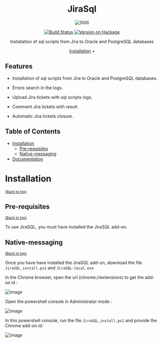 <div align="center">

# JiraSql

![500l](https://github.com/user-attachments/assets/cc6cdbfe-0d3d-4be8-a77a-09a20b32fbf3)

[![Build Status](https://api.travis-ci.com/ivanperez-keera/Yampa.svg?branch=master)](https://app.travis-ci.com/github/ivanperez-keera/Yampa)
[![Version on Hackage](https://img.shields.io/hackage/v/Yampa.svg)](https://hackage.haskell.org/package/Yampa)

Installation of sql scripts from Jira to Oracle and PostgreSQL databases

[Installation](#installation) •

</div>

## Features

- Installation of sql scripts from Jira to Oracle and PostgreSQL databases.

- Errors search in the logs.

- Upload Jira tickets with sql scripts logs.

- Comment Jira tickets with result.

- Automatic Jira tickets closure.

## Table of Contents

- [Installation](#installation)
  - [Pre-requisites](#pre-requisites)
  - [Native-messaging](#native-messaging)
- [Documentation](#documentation)

# Installation
<sup>[(Back to top)](#table-of-contents)</sup>

## Pre-requisites
<sup>[(Back to top)](#table-of-contents)</sup>

To use JiraSQL, you must have installed the JiraSQL add-on.

## Native-messaging
<sup>[(Back to top)](#table-of-contents)</sup>

Once you have have installed the JiraSQL add-on, download the file `JiraSQL_install.ps1` and `JiraSQL-local.exe`

In the Chrome browser, open the url (chrome://extensions) to get the add-on id :

![image](https://github.com/user-attachments/assets/eb189e08-d0ca-4ef1-9071-9f9ea1027587)

Open the powershell console in Administrator mode :

![image](https://github.com/user-attachments/assets/1e48a7e1-7d36-4fad-bc07-d27c294bca28)

In this powershell console, run the file `JiraSQL_install.ps1` and provide the Chrome add-on id:

![image](https://github.com/user-attachments/assets/bc4be713-4efc-4cd7-9b5e-30f752df9c7e)


